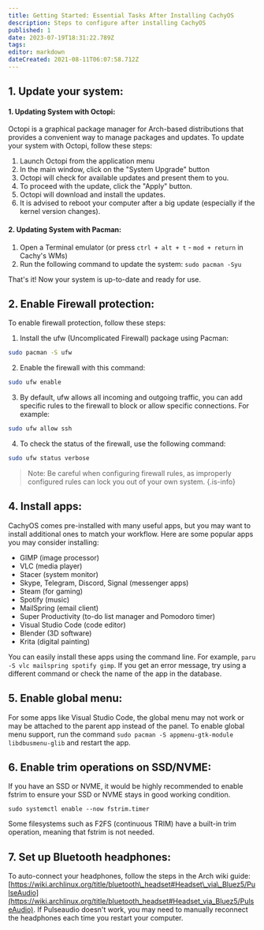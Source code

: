 ```yaml
---
title: Getting Started: Essential Tasks After Installing CachyOS
description: Steps to configure after installing CachyOS
published: 1
date: 2023-07-19T18:31:22.789Z
tags: 
editor: markdown
dateCreated: 2021-08-11T06:07:58.712Z
---
```


## 1\. Update your system:

#### 1\. Updating System with Octopi:

Octopi is a graphical package manager for Arch-based distributions that provides a convenient way to manage packages and updates.
To update your system with Octopi, follow these steps:

1.  Launch Octopi from the application menu
2.  In the main window, click on the "System Upgrade" button
3.  Octopi will check for available updates and present them to you.
4.  To proceed with the update, click the "Apply" button.
5.  Octopi will download and install the updates.
6.  It is advised to reboot your computer after a big update (especially if the kernel version changes).

#### 2\. Updating System with Pacman:

1.  Open a Terminal emulator (or press `ctrl + alt + t` - `mod + return` in Cachy's WMs)
2.  Run the following command to update the system: `sudo pacman -Syu`

That's it! Now your system is up-to-date and ready for use.


## 2\. Enable Firewall protection:

To enable firewall protection, follow these steps:

1.  Install the ufw (Uncomplicated Firewall) package using Pacman:

```bash
sudo pacman -S ufw
```

2.  Enable the firewall with this command:

```bash
sudo ufw enable
```

3.  By default, ufw allows all incoming and outgoing traffic, you can add specific rules to the firewall to block or allow specific connections. For example:

```bash
sudo ufw allow ssh
```

4.  To check the status of the firewall, use the following command:

```bash
sudo ufw status verbose
```

> 
> Note: Be careful when configuring firewall rules, as improperly configured rules can lock you out of your own system.
{.is-info}


## 4\. Install apps:

CachyOS comes pre-installed with many useful apps, but you may want to install additional ones to match your workflow.
Here are some popular apps you may consider installing:

*   GIMP (image processor)
*   VLC (media player)
*   Stacer (system monitor)
*   Skype, Telegram, Discord, Signal (messenger apps)
*   Steam (for gaming)
*   Spotify (music)
*   MailSpring (email client)
*   Super Productivity (to-do list manager and Pomodoro timer)
*   Visual Studio Code (code editor)
*   Blender (3D software)
*   Krita (digital painting)

You can easily install these apps using the command line. For example, `paru -S vlc mailspring spotify gimp`. If you get an error message, try using a different command or check the name of the app in the database.

## 5\. Enable global menu:
For some apps like Visual Studio Code, the global menu may not work or may be attached to the parent app instead of the panel. To enable global menu support, run the command `sudo pacman -S appmenu-gtk-module libdbusmenu-glib` and restart the app.

## 6\. Enable trim operations on SSD/NVME:
If you have an SSD or NVME, it would be highly recommended to enable fstrim to ensure your SSD or NVME stays in good working condition.
```
sudo systemctl enable --now fstrim.timer
```

Some filesystems such as F2FS (continuous TRIM)  have a built-in trim operation, meaning that fstrim is not needed.

## 7\. Set up Bluetooth headphones:
To auto-connect your headphones, follow the steps in the Arch wiki guide: [https://wiki.archlinux.org/title/bluetooth\_headset#Headset\_via\_Bluez5/PulseAudio](https://wiki.archlinux.org/title/bluetooth_headset#Headset_via_Bluez5/PulseAudio). If Pulseaudio doesn't work, you may need to manually reconnect the headphones each time you restart your computer.
